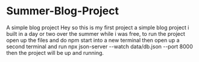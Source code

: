 # Summer-Blog-Project
A simple blog project
Hey so this is my first project a simple blog project i built in a day or two over the summer while i was free, to run the project open up the files and do npm start into a new terminal
then open up a second terminal and run npx json-server --watch data/db.json --port 8000
then the project will be up and running.
